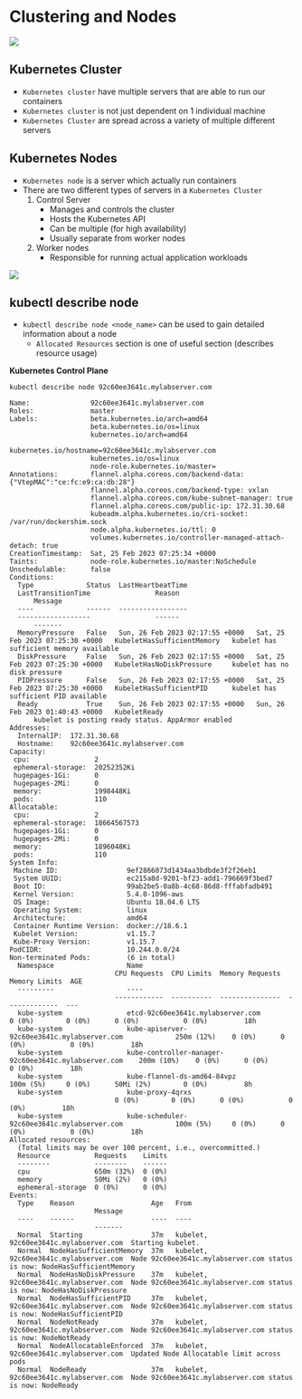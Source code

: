 # Clustering and Nodes

<img src="https://user-images.githubusercontent.com/6856382/221388388-22f5ae73-bf80-4b8e-bac1-dbdc069e1b60.png"/>

## Kubernetes Cluster

- `Kubernetes cluster` have multiple servers that are able to run our containers
- `Kubernetes cluster` is not just dependent on 1 individual machine
- `Kubernetes Cluster` are spread across a variety of multiple different servers

## Kubernetes Nodes
- `Kubernetes node` is a server which actually run containers
- There are two different types of servers in a `Kubernetes Cluster`
    1. Control Server 
        - Manages and controls the cluster
        - Hosts the Kubernetes API
        - Can be multiple (for high availability)
        - Usually separate from worker nodes
    2. Worker nodes
        - Responsible for running actual application workloads

<img src="https://user-images.githubusercontent.com/6856382/221388607-71fe48ff-227c-439c-b8b8-2a36f13cc162.png" />

## kubectl describe node

- `kubectl describe node <node_name>` can be used to gain detailed information about a node
    - `Allocated Resources` section is one of useful section (describes resource usage)

**Kubernetes Control Plane**
```
kubectl describe node 92c60ee3641c.mylabserver.com
```

```
Name:               92c60ee3641c.mylabserver.com
Roles:              master
Labels:             beta.kubernetes.io/arch=amd64
                    beta.kubernetes.io/os=linux
                    kubernetes.io/arch=amd64
                    kubernetes.io/hostname=92c60ee3641c.mylabserver.com
                    kubernetes.io/os=linux
                    node-role.kubernetes.io/master=        
Annotations:        flannel.alpha.coreos.com/backend-data: {"VtepMAC":"ce:fc:e9:ca:db:28"}
                    flannel.alpha.coreos.com/backend-type: vxlan
                    flannel.alpha.coreos.com/kube-subnet-manager: true
                    flannel.alpha.coreos.com/public-ip: 172.31.30.68
                    kubeadm.alpha.kubernetes.io/cri-socket: /var/run/dockershim.sock
                    node.alpha.kubernetes.io/ttl: 0        
                    volumes.kubernetes.io/controller-managed-attach-detach: true
CreationTimestamp:  Sat, 25 Feb 2023 07:25:34 +0000        
Taints:             node-role.kubernetes.io/master:NoSchedule
Unschedulable:      false
Conditions:
  Type             Status  LastHeartbeatTime               
  LastTransitionTime                Reason                 
      Message
  ----             ------  -----------------               
  ------------------                ------                 
      -------
  MemoryPressure   False   Sun, 26 Feb 2023 02:17:55 +0000   Sat, 25 Feb 2023 07:25:30 +0000   KubeletHasSufficientMemory   kubelet has sufficient memory available
  DiskPressure     False   Sun, 26 Feb 2023 02:17:55 +0000   Sat, 25 Feb 2023 07:25:30 +0000   KubeletHasNoDiskPressure     kubelet has no disk pressure
  PIDPressure      False   Sun, 26 Feb 2023 02:17:55 +0000   Sat, 25 Feb 2023 07:25:30 +0000   KubeletHasSufficientPID      kubelet has sufficient PID available
  Ready            True    Sun, 26 Feb 2023 02:17:55 +0000   Sun, 26 Feb 2023 01:40:43 +0000   KubeletReady           
      kubelet is posting ready status. AppArmor enabled    
Addresses:
  InternalIP:  172.31.30.68
  Hostname:    92c60ee3641c.mylabserver.com
Capacity:
 cpu:                2
 ephemeral-storage:  20252352Ki
 hugepages-1Gi:      0
 hugepages-2Mi:      0
 memory:             1998448Ki
 pods:               110
Allocatable:
 cpu:                2
 ephemeral-storage:  18664567573
 hugepages-1Gi:      0
 hugepages-2Mi:      0
 memory:             1896048Ki
 pods:               110
System Info:
 Machine ID:                 9ef2866073d1434aa3bdbde3f2f26eb1
 System UUID:                ec215a8d-9201-bf23-add1-796669f3bed7
 Boot ID:                    99ab2be5-0a8b-4c68-86d8-fffabfadb491
 Kernel Version:             5.4.0-1096-aws
 OS Image:                   Ubuntu 18.04.6 LTS
 Operating System:           linux
 Architecture:               amd64
 Container Runtime Version:  docker://18.6.1
 Kubelet Version:            v1.15.7
 Kube-Proxy Version:         v1.15.7
PodCIDR:                     10.244.0.0/24
Non-terminated Pods:         (6 in total)
  Namespace                  Name                          
                          CPU Requests  CPU Limits  Memory Requests  Memory Limits  AGE
  ---------                  ----                          
                          ------------  ----------  ---------------  -------------  ---
  kube-system                etcd-92c60ee3641c.mylabserver.com                       0 (0%)        0 (0%)      0 (0%)           0 (0%)         18h
  kube-system                kube-apiserver-92c60ee3641c.mylabserver.com             250m (12%)    0 (0%)      0 (0%)           0 (0%)         18h
  kube-system                kube-controller-manager-92c60ee3641c.mylabserver.com    200m (10%)    0 (0%)      0 (0%)           0 (0%)         18h
  kube-system                kube-flannel-ds-amd64-84vpz                             100m (5%)     0 (0%)      50Mi (2%)        0 (0%)         8h
  kube-system                kube-proxy-4qrxs              
                          0 (0%)        0 (0%)      0 (0%)           0 (0%)         18h
  kube-system                kube-scheduler-92c60ee3641c.mylabserver.com             100m (5%)     0 (0%)      0 (0%)           0 (0%)         18h
Allocated resources:
  (Total limits may be over 100 percent, i.e., overcommitted.)
  Resource           Requests    Limits
  --------           --------    ------
  cpu                650m (32%)  0 (0%)
  memory             50Mi (2%)   0 (0%)
  ephemeral-storage  0 (0%)      0 (0%)
Events:
  Type    Reason                   Age   From              
                     Message
  ----    ------                   ----  ----              
                     -------
  Normal  Starting                 37m   kubelet, 92c60ee3641c.mylabserver.com  Starting kubelet.
  Normal  NodeHasSufficientMemory  37m   kubelet, 92c60ee3641c.mylabserver.com  Node 92c60ee3641c.mylabserver.com status is now: NodeHasSufficientMemory
  Normal  NodeHasNoDiskPressure    37m   kubelet, 92c60ee3641c.mylabserver.com  Node 92c60ee3641c.mylabserver.com status is now: NodeHasNoDiskPressure
  Normal  NodeHasSufficientPID     37m   kubelet, 92c60ee3641c.mylabserver.com  Node 92c60ee3641c.mylabserver.com status is now: NodeHasSufficientPID
  Normal  NodeNotReady             37m   kubelet, 92c60ee3641c.mylabserver.com  Node 92c60ee3641c.mylabserver.com status is now: NodeNotReady
  Normal  NodeAllocatableEnforced  37m   kubelet, 92c60ee3641c.mylabserver.com  Updated Node Allocatable limit across pods
  Normal  NodeReady                37m   kubelet, 92c60ee3641c.mylabserver.com  Node 92c60ee3641c.mylabserver.com status is now: NodeReady
```

#